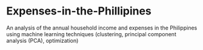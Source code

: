 # Expenses-in-the-Phillipines
An analysis of the annual household income and expenses in the Philippines using machine learning techniques (clustering, principal component analysis (PCA), optimization)
